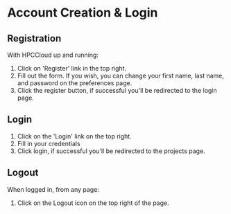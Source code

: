 # Account Creation & Login

## Registration 

With HPCCloud up and running: 

1. Click on 'Register' link in the top right.
2. Fill out the form. If you wish, you can change your first name, last name, and password on the preferences page.
3. Click the register button, if successful you'll be redirected to the login page.

## Login

1. Click on the 'Login' link on the top right.
2. Fill in your credentials
3. Click login, if successful you'll be redirected to the projects page.

## Logout 

When logged in, from any page: 

1. Click on the Logout icon on the top right of the page.
